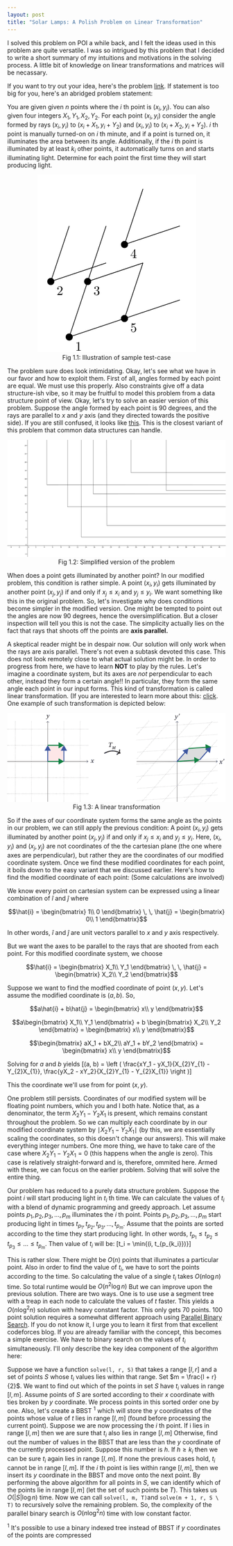 ```yaml
---
layout: post
title: "Solar Lamps: A Polish Problem on Linear Transformation"
---
```


I solved this problem on POI a while back, and I felt the ideas used in this problem are quite versatile. I was so intrigued by this problem that I decided to write a short summary of my intuitions and motivations in the solving process. A little bit of knowledge on linear transformations and matrices will be necassary.

If you want to try out your idea, here's the problem [link](https://szkopul.edu.pl/problemset/problem/2yK6zUTXvAjhxSDfbjE4Zx7k/site/?key=statement). If statement is too big for you, here's an abridged problem statement:

You are given given $n$ points where the $i$ th point is $(x_i, y_i)$. You can also given four integers $X_1, Y_1, X_2, Y_2$. For each point $(x_i, y_i)$ consider the angle formed by rays $(x_i, y_i)$ to $(x_i + X_1, y_i + Y_2)$ and $(x_i, y_i)$ to $(x_i + X_2, y_i + Y_2)$. $i$ th point is manually turned-on on $i$ th minute, and if a point is turned on, it illuminates the area between its angle. Additionally, if the $i$ th point is illuminated by at least $k_i$ other points, it automatically turns on and starts illuminating light. Determine for each point the first time they will start producing light.

<center>
<img src="../images/lam_angles.png">
<figcaption>Fig 1.1: Illustration of sample test-case</figcaption>
</center>

The problem sure does look intimidating. Okay, let's see what we have in our favor and how to exploit them. First of all, angles formed by each point are equal. We must use this properly. Also constraints give off a data structure-ish vibe, so it may be fruitful to model this problem from a data structure point of view. 
Okay, let's try to solve an easier version of this problem. Suppose the angle formed by each point is $90$ degrees, and the rays are parallel to $x$ and $y$ axis (and they directed towards the positive side). If you are still confused, it looks like [this](https://www.geogebra.org/classic/f6hwrv9c). This is the closest variant of this problem that common data structures can handle. 

<center>
<img src="../images/lam_perpendicular.png">
<figcaption>Fig 1.2: Simplified version of the problem</figcaption>
</center>

When does a point gets illuminated by another point? In our modified problem, this condition is rather simple. A point $(x_i, y_i)$ gets illuminated by another point $(x_j, y_j)$ if and only if $x_j \leq x_i$ and $y_j \leq y_i$. We want something like this in the original problem. So, let's investigate why does conditions become simpler in the modified version. One might be tempted to point out the angles are now $90$ degrees, hence the oversimplification. But a closer inspection will tell you this is not the case. The simplicity actually lies on the fact that rays that shoots off the points are <strong>axis parallel.</strong>

A skeptical reader might be in despair now. Our solution will only work when the rays are axis parallel. There's not even a subtask devoted this case. This does not look remotely close to what actual solution might be.
In order to progress from here, we have to learn **NOT** to play by the rules. Let's imagine a coordinate system, but its axes are _not_ perpendicular to each other, instead they form a certain angle!! In particular, they form the same angle each point in our input forms. This kind of transformation is called linear transformation. (If you are interested to learn more about this: [click](https://amsi.org.au/ESA_Senior_Years/SeniorTopic8/8a/8a_2content_3.html). One example of such transformation is depicted below: 

<center>
<img src="../images/lam_transformation.png">
<figcaption>Fig 1.3: A linear transformation</figcaption>
</center>

So if the axes of our coordinate system forms the same angle as the points in our problem, we can still apply the previous condition: A point $(x_i, y_i)$ gets illuminated by another point $(x_j, y_j)$ if and only if $x_j \leq x_i$ and $y_j \leq y_i$. Here, $(x_i, y_i)$ and $(x_j, y_j)$ are not coordinates of the the cartesian plane (the one where axes are perpendicular), but rather they are the coordinates of our modified coordinate system. Once we find these modified coordinates for each point, it boils down to the easy variant that we discussed earlier. Here's how to find the modified coordinate of each point: (Some calculations are involved)

We know every point on cartesian system can be expressed using a linear combination of $\hat{i}$ and $\hat{j}$ where 

$$\hat{i} = \begin{bmatrix} 1\\ 0 \end{bmatrix} \, \, \hat{j} = \begin{bmatrix} 0\\ 1 \end{bmatrix}$$

In other words, $\hat{i}$ and $\hat{j}$ are unit vectors parallel to $x$ and $y$ axis respectively.

But we want the axes to be parallel to the rays that are shooted from each point. For this modified coordinate system, we choose 

$$\hat{i} = \begin{bmatrix} X_1\\  Y_1 \end{bmatrix} \, \, \hat{j} = \begin{bmatrix} X_2\\  Y_2 \end{bmatrix}$$

Suppose we want to find the modfied coordinate of point $(x, y)$. Let's assume the modified coordinate is $(a, b)$. So,

$$a\hat{i} + b\hat{j} = \begin{bmatrix} x\\  y \end{bmatrix}$$

$$a\begin{bmatrix} X_1\\ Y_1 \end{bmatrix} + b \begin{bmatrix} X_2\\ Y_2 \end{bmatrix} = \begin{bmatrix} x\\ y \end{bmatrix}$$

$$\begin{bmatrix} aX_1 + bX_2\\ aY_1 + bY_2 \end{bmatrix} = \begin{bmatrix} x\\ y \end{bmatrix}$$

Solving for $a$ and $b$ yields \[(a, b) = \left ( \frac{xY_1 - yX_1}{X_{2}Y_{1} - Y_{2}X_{1}}, \frac{yX_2 - xY_2}{X_{2}Y_{1} - Y_{2}X_{1}} \right )\]

This the coordinate we'll use from for point $(x, y)$. 

One problem still persists. Coordinates of our modified system will be floating point numbers, which you and I both hate. Notice that, as a denominator, the term $X_{2}Y_{1} - Y_{2}X_{1}$ is present, which remains constant throughout the problem. So we can multiply each coordinate by in our modified coordinate system by $\mid X_{2}Y_{1} - Y_{2}X_{1} \mid$ (by this, we are essentially scaling the coordinates, so this doesn't change our answers). This will make everything integer numbers. One more thing, we have to take care of the case where $X_{2}Y_{1} - Y_{2}X_{1} = 0$ (this happens when the angle is zero). This case is relatively straight-forward and is, therefore, ommited here. Armed with these, we can focus on the earlier problem. Solving that will solve the entire thing.

Our problem has reduced to a purely data structure problem. Suppose the point $i$ will start producing light in $t_i$ th time. We can calculate the values of $t_i$ with a blend of dynamic programming and greedy approach. Let assume points $p_1, p_2, p_3, \dots, p_m$ illuminates the $i$ th point. Points $p_1, p_2, p_3, \dots, p_m$ start producing light in times $t_{p_1}, t_{p_2}, t_{p_3}, \dots, t_{p_m}$. Assume that the points are sorted according to the time they start producing light. In other words, $t_{p_1} \leq t_{p_2} \leq t_{p_3} \leq \dots \leq t_{p_m}$. Then value of $t_i$ will be: \[t_i = \min{(i, t_{p_{k_i}})}\]

This is rather slow. There might be $O(n)$ points that illuminates a particular point. Also in order to find the value of $t_i$, we have to sort the points according to the time. So calculating the value of a single $t_i$ takes $O(n \log n)$ time. So total runtime would be $O(n^{2} \log n)$
But we can improve upon the previous solution. There are two ways. One is to use use a segment tree with a treap in each node to calculate the values of $t$ faster. This yields a $O(n \log^{2}n)$ solution with heavy constant factor. This only gets 70 points.
100 point solution requires a somewhat different approach using [Parallel Binary Search](https://codeforces.com/blog/entry/45578). If you do not know it, I urge you to learn it first from that excellent codeforces blog. If you are already familiar with the concept, this becomes a simple exercise. We have to binary search on the values of $t_i$ simultaneously. I'll only describe the key idea component of the algorithm here:

Suppose we have a function `solve(l, r, S)` that takes a range $[l, r]$ and a set of points $S$ whose $t_i$ values lies within that range. Set $m = \frac{l + r}{2}$. We want to find out which of the points in set $S$ have $t_i$ values in range $[l, m]$.
Assume points of $S$ are sorted according to their $x$ coordinate with ties broken by $y$ coordinate. We process points in this sorted order one by one. Also, let's create a BBST $^1$ which will store the $y$ coordinates of the points whose value of $t$ lies in range $[l, m]$ (found before processing the current point). Suppose we are now processing the $i$ th point. If i lies in range $[l, m]$ then we are sure that $t_i$ also lies in range $[l, m]$ Otherwise, find out the number of values in the BBST that are less than the $y$ coordinate of the currently processed point. Suppose this number is $h$. If $h \geq k_i$ then we can be sure $t_i$ again lies in range $[l, m]$. If none the previous cases hold, $t_i$ cannot be in range $[l, m]$. If the $i$ th point is lies within range $[l, m]$, then we insert its $y$ coordinate in the BBST and move onto the next point.
By performing the above algorithm for all points in $S$, we can identify which of the points lie in range $[l, m]$ (let the set of such points be $T$). This takes us $O(|S| \log n)$ time. Now we can call `solve(l, m, T)`and `solve(m + 1, r, S \ T)` to recursively solve the remaining problem.
So, the complexity of the parallel binary search is $O(n \log^{2} n)$ time with low constant factor.

$^{1}$ It's possible to use a binary indexed tree instead of BBST if $y$ coordinates of the points are compressed
